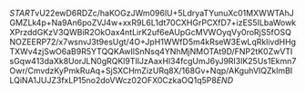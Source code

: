 $START$vU22ewD6RDZc/haKOGzJWm096lU+5LdryaTYunuXc01MXWWTAhJGMZLk4p+Na9An6poZVJ4w+xxR9L6L1dt70CXHGrPCXfD7+izES5ILbaWowkXPrzddGKzV3QWBiR2OkOax4ntLirK2uf6eAUpGcMVWOyqVy0roRjS5fOSQNOZEERP72/x7wsnvJ3t9esUgt/4O+JpH1WWfD5m4kRseW3EwLqRklivdHHgTXWv4zjSwO6aB9R5YTQQKAwIlSnNsq4YNhMjNMOTAt9D/FNP2tK0ZwVTIsGqw413daXk8UorJLN0gRQKl9TIlJzAaxHl34fcgUmJ6yJ9RI3lK25Us1Ekmn7Owr/CmvdzKyPmkRuAq+SjSXCHmZizURq8X/168Gv+Nqp/AKguhVIQZklmBILQiNA1JUJZ3fxLP15no2doVWcz02OFX0CzkaOQ1q5P8$END$